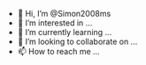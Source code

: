 - 👋 Hi, I’m @Simon2008ms
- 👀 I’m interested in ...
- 🌱 I’m currently learning ...
- 💞️ I’m looking to collaborate on ...
- 📫 How to reach me ...

<!---
Simon2008ms/Simon2008ms is a ✨ special ✨ repository because its `README.md` (this file) appears on your GitHub profile.
You can click the Preview link to take a look at your changes.
--->
